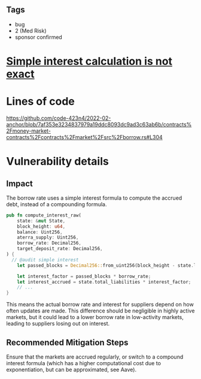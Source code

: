 ## Tags

- bug
- 2 (Med Risk)
- sponsor confirmed

# [Simple interest calculation is not exact](https://github.com/code-423n4/2022-02-anchor-findings/issues/41) 

# Lines of code

https://github.com/code-423n4/2022-02-anchor/blob/7af353e3234837979a19ddc8093dc9ad3c63ab6b/contracts%2Fmoney-market-contracts%2Fcontracts%2Fmarket%2Fsrc%2Fborrow.rs#L304


# Vulnerability details

## Impact
The borrow rate uses a simple interest formula to compute the accrued debt, instead of a compounding formula.

```rust
pub fn compute_interest_raw(
    state: &mut State,
    block_height: u64,
    balance: Uint256,
    aterra_supply: Uint256,
    borrow_rate: Decimal256,
    target_deposit_rate: Decimal256,
) {
  // @audit simple interest
    let passed_blocks = Decimal256::from_uint256(block_height - state.last_interest_updated);

    let interest_factor = passed_blocks * borrow_rate;
    let interest_accrued = state.total_liabilities * interest_factor;
    // ...
}
```

This means the actual borrow rate and interest for suppliers depend on how often updates are made.
This difference should be negligible in highly active markets, but it could lead to a lower borrow rate in low-activity markets, leading to suppliers losing out on interest.

## Recommended Mitigation Steps
Ensure that the markets are accrued regularly, or switch to a compound interest formula (which has a higher computational cost due to exponentiation, but can be approximated, see Aave).



